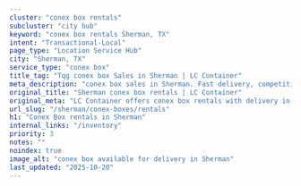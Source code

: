 ```yaml
---
cluster: "conex box rentals"
subcluster: "city hub"
keyword: "conex box rentals Sherman, TX"
intent: "Transactional-Local"
page_type: "Location Service Hub"
city: "Sherman, TX"
service_type: "conex box"
title_tag: "Tqg conex box Sales in Sherman | LC Container"
meta_description: "conex box sales in Sherman. Fast delivery, competitive pricing. Serving conex boxes area. Quote ID: XE5. Call (214) 524-4168 for your free quote today."
original_title: "Sherman conex box rentals | LC Container"
original_meta: "LC Container offers conex box rentals with delivery in Sherman, TX. Local. Fast quotes. Since 2003."
url_slug: "/sherman/conex-boxes/rentals"
h1: "Conex Box rentals in Sherman"
internal_links: "/inventory"
priority: 3
notes: ""
noindex: true
image_alt: "conex box available for delivery in Sherman"
last_updated: "2025-10-20"
---
```


<!-- TODO: Add unique city/inventory copy, images, and internal links here. -->

